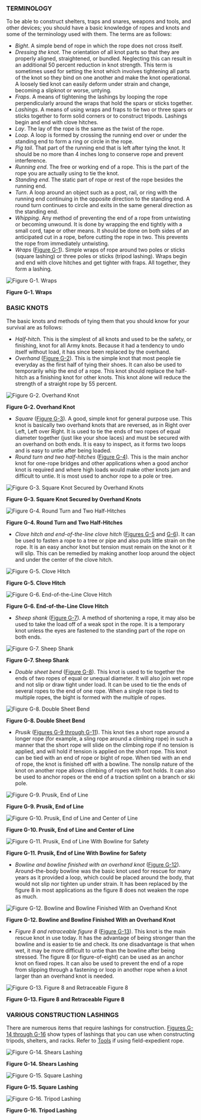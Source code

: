 ### TERMINOLOGY

To be able to construct shelters, traps and snares, weapons and tools, and other devices; you should have a basic knowledge of ropes and knots and some of the terminology used with them. The terms are as follows:

* _Bight_. A simple bend of rope in which the rope does not cross itself.
* _Dressing the knot_. The orientation of all knot parts so that they are properly aligned, straightened, or bundled. Neglecting this can result in an additional 50 percent reduction in knot strength. This term is sometimes used for setting the knot which involves tightening all parts of the knot so they bind on one another and make the knot operational. A loosely tied knot can easily deform under strain and change, becoming a slipknot or worse, untying.
* _Fraps_. A means of tightening the lashings by looping the rope perpendicularly around the wraps that hold the spars or sticks together.
* _Lashings_. A means of using wraps and fraps to tie two or three spars or sticks together to form solid corners or to construct tripods. Lashings begin and end with clove hitches.
* _Lay_. The lay of the rope is the same as the twist of the rope.
* _Loop_. A loop is formed by crossing the running end over or under the standing end to form a ring or circle in the rope.
* _Pig tail_. That part of the running end that is left after tying the knot. It should be no more than 4 inches long to conserve rope and prevent interference.
* _Running end_. The free or working end of a rope. This is the part of the rope you are actually using to tie the knot.
* _Standing end_. The static part of rope or rest of the rope besides the running end.
* _Turn_. A loop around an object such as a post, rail, or ring with the running end continuing in the opposite direction to the standing end. A round turn continues to circle and exits in the same general direction as the standing end.
* _Whipping_. Any method of preventing the end of a rope from untwisting or becoming unwound. It is done by wrapping the end tightly with a small cord, tape or other means. It should be done on both sides of an anticipated cut in a rope, before cutting the rope in two. This prevents the rope from immediately untwisting.
* _Wraps_ ([Figure G-1](#figg-1)). Simple wraps of rope around two poles or sticks (square lashing) or three poles or sticks (tripod lashing). Wraps begin and end with clove hitches and get tighter with fraps. All together, they form a lashing.

<a name="figg-1"></a>![Figure G-1\. Wraps](image255.jpg)

**Figure G-1\. Wraps**

### BASIC KNOTS

The basic knots and methods of tying them that you should know for your survival are as follows:

* _Half-hitch._ This is the simplest of all knots and used to be the safety, or finishing, knot for all Army knots. Because it had a tendency to undo itself without load, it has since been replaced by the overhand.
* _Overhand_ ([Figure G-2](#figg-2))_._ This is the simple knot that most people tie everyday as the first half of tying their shoes. It can also be used to temporarily whip the end of a rope. This knot should replace the half-hitch as a finishing knot for other knots. This knot alone will reduce the strength of a straight rope by 55 percent.

<a name="figg-2"></a>![Figure G-2\. Overhand Knot](image256.jpg)

**Figure G-2\. Overhand Knot**

* _Square_ ([Figure G-3](#figg-3))_._ A good, simple knot for general purpose use. This knot is basically two overhand knots that are reversed, as in Right over Left, Left over Right. It is used to tie the ends of two ropes of equal diameter together (just like your shoe laces) and must be secured with an overhand on both ends. It is easy to inspect, as it forms two loops and is easy to untie after being loaded.
* _Round turn and two half-hitches_ ([Figure G-4](#figg-4))_._ This is the main anchor knot for one-rope bridges and other applications when a good anchor knot is required and where high loads would make other knots jam and difficult to untie. It is most used to anchor rope to a pole or tree.

<a name="figg-3"></a>![Figure G-3\. Square Knot Secured by Overhand Knots](image257.jpg)

**Figure G-3\. Square Knot Secured by Overhand Knots**

<a name="figg-4"></a>![Figure G-4\. Round Turn and Two Half-Hitches](image258.jpg)

**Figure G-4\. Round Turn and Two Half-Hitches**

* _Clove hitch and end-of-the-line clove hitch_ ([Figures G-5](#figg-5) and [G-6](#figg-6)). It can be used to fasten a rope to a tree or pipe and also puts little strain on the rope. It is an easy anchor knot but tension must remain on the knot or it will slip. This can be remedied by making another loop around the object and under the center of the clove hitch.

<a name="figg-5"></a>![Figure G-5\. Clove Hitch](image259.jpg)

**Figure G-5\. Clove Hitch**

<a name="figg-6"></a>![Figure G-6\. End-of-the-Line Clove Hitch](image260.jpg)

**Figure G-6\. End-of-the-Line Clove Hitch**

* _Sheep shank_ ([Figure G-7](#figg-7))_._ A method of shortening a rope, it may also be used to take the load off of a weak spot in the rope. It is a temporary knot unless the eyes are fastened to the standing part of the rope on both ends.

<a name="figg-7"></a>![Figure G-7\. Sheep Shank](image261.jpg)

**Figure G-7\. Sheep Shank**

* _Double sheet bend_ ([Figure G-8](#figg-8)). This knot is used to tie together the ends of two ropes of equal or unequal diameter. It will also join wet rope and not slip or draw tight under load. It can be used to tie the ends of several ropes to the end of one rope. When a single rope is tied to multiple ropes, the bight is formed with the multiple of ropes.

<a name="figg-8"></a>![Figure G-8\. Double Sheet Bend](image262.jpg)

**Figure G-8\. Double Sheet Bend**

* _Prusik_ ([Figures G-9 through G-11](#figg-9)). This knot ties a short rope around a longer rope (for example, a sling rope around a climbing rope) in such a manner that the short rope will slide on the climbing rope if no tension is applied, and will hold if tension is applied on the short rope. This knot can be tied with an end of rope or bight of rope. When tied with an end of rope, the knot is finished off with a bowline. The nonslip nature of the knot on another rope allows climbing of ropes with foot holds. It can also be used to anchor ropes or the end of a traction splint on a branch or ski pole.

<a name="figg-9"></a>![Figure G-9\. Prusik, End of Line](image263.jpg)

**Figure G-9\. Prusik, End of Line**

<a name="figg-10"></a>![Figure G-10\. Prusik, End of Line and Center of Line](image264.jpg)

**Figure G-10\. Prusik, End of Line and Center of Line**

<a name="figg-11"></a>![Figure G-11\. Prusik, End of Line With Bowline for Safety](image265.jpg)

**Figure G-11\. Prusik, End of Line With Bowline for Safety**

* _Bowline and bowline finished with an overhand knot_ ([Figure G-12](#figg-12)). Around-the-body bowline was the basic knot used for rescue for many years as it provided a loop, which could be placed around the body, that would not slip nor tighten up under strain. It has been replaced by the figure 8 in most applications as the figure 8 does not weaken the rope as much.

<a name="figg-12"></a>![Figure G-12\. Bowline and Bowline Finished With an Overhand Knot](image266.jpg)

**Figure G-12\. Bowline and Bowline Finished With an Overhand Knot**

* _Figure 8 and retraceable figure 8_ ([Figure G-13](#figg-13)). This knot is the main rescue knot in use today. It has the advantage of being stronger than the bowline and is easier to tie and check. Its one disadvantage is that when wet, it may be more difficult to untie than the bowline after being stressed. The figure 8 (or figure-of-eight) can be used as an anchor knot on fixed ropes. It can also be used to prevent the end of a rope from slipping through a fastening or loop in another rope when a knot larger than an overhand knot is needed.

<a name="figg-13"></a>![Figure G-13\. Figure 8 and Retraceable Figure 8](image267.jpg)

**Figure G-13\. Figure 8 and Retraceable Figure 8**

### VARIOUS CONSTRUCTION LASHINGS

There are numerous items that require lashings for construction. [Figures G-14 through G-16](#figg-14) show types of lashings that you can use when constructing tripods, shelters, and racks. Refer to [Tools](Tools) if using field-expedient rope.

<a name="figg-14"></a>![Figure G-14\. Shears Lashing](image268.jpg)

**Figure G-14\. Shears Lashing**

<a name="figg-15"></a>![Figure G-15\. Square Lashing](image269.jpg)

**Figure G-15\. Square Lashing**

<a name="figg-16"></a>![Figure G-16\. Tripod Lashing](image270.jpg)

**Figure G-16\. Tripod Lashing**
